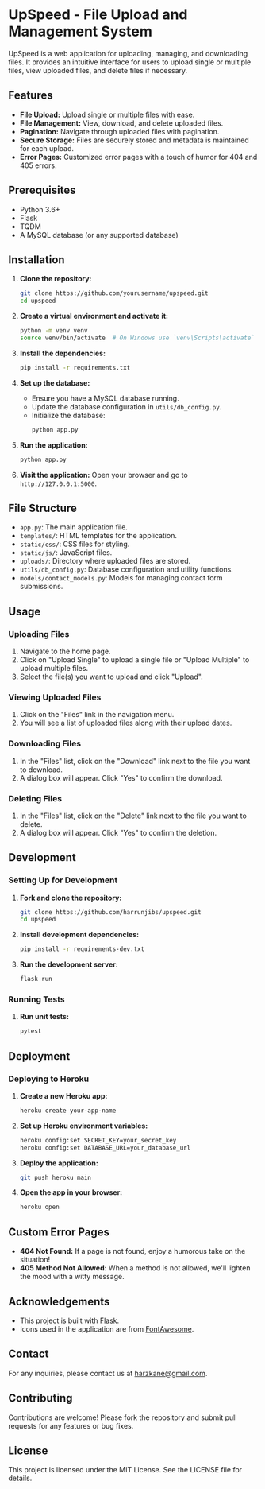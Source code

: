 # UpSpeed - File Upload and Management System

UpSpeed is a web application for uploading, managing, and downloading files. It provides an intuitive interface for users to upload single or multiple files, view uploaded files, and delete files if necessary.

## Features

- **File Upload:** Upload single or multiple files with ease.
- **File Management:** View, download, and delete uploaded files.
- **Pagination:** Navigate through uploaded files with pagination.
- **Secure Storage:** Files are securely stored and metadata is maintained for each upload.
- **Error Pages:** Customized error pages with a touch of humor for 404 and 405 errors.

## Prerequisites

- Python 3.6+
- Flask
- TQDM
- A MySQL database (or any supported database)

## Installation

1. **Clone the repository:**
    ```sh
    git clone https://github.com/yourusername/upspeed.git
    cd upspeed
    ```

2. **Create a virtual environment and activate it:**
    ```sh
    python -m venv venv
    source venv/bin/activate  # On Windows use `venv\Scripts\activate`
    ```

3. **Install the dependencies:**
    ```sh
    pip install -r requirements.txt
    ```

4. **Set up the database:**
    - Ensure you have a MySQL database running.
    - Update the database configuration in `utils/db_config.py`.
    - Initialize the database:
        ```sh
        python app.py
        ```

5. **Run the application:**
    ```sh
    python app.py
    ```

6. **Visit the application:**
    Open your browser and go to `http://127.0.0.1:5000`.

## File Structure

- `app.py`: The main application file.
- `templates/`: HTML templates for the application.
- `static/css/`: CSS files for styling.
- `static/js/`: JavaScript files.
- `uploads/`: Directory where uploaded files are stored.
- `utils/db_config.py`: Database configuration and utility functions.
- `models/contact_models.py`: Models for managing contact form submissions.

## Usage

### Uploading Files
1. Navigate to the home page.
2. Click on "Upload Single" to upload a single file or "Upload Multiple" to upload multiple files.
3. Select the file(s) you want to upload and click "Upload".

### Viewing Uploaded Files
1. Click on the "Files" link in the navigation menu.
2. You will see a list of uploaded files along with their upload dates.

### Downloading Files
1. In the "Files" list, click on the "Download" link next to the file you want to download.
2. A dialog box will appear. Click "Yes" to confirm the download.

### Deleting Files
1. In the "Files" list, click on the "Delete" link next to the file you want to delete.
2. A dialog box will appear. Click "Yes" to confirm the deletion.

## Development

### Setting Up for Development
1. **Fork and clone the repository:**
    ```sh
    git clone https://github.com/harrunjibs/upspeed.git
    cd upspeed
    ```

2. **Install development dependencies:**
    ```sh
    pip install -r requirements-dev.txt
    ```

3. **Run the development server:**
    ```sh
    flask run
    ```

### Running Tests
1. **Run unit tests:**
    ```sh
    pytest
    ```

## Deployment

### Deploying to Heroku
1. **Create a new Heroku app:**
    ```sh
    heroku create your-app-name
    ```

2. **Set up Heroku environment variables:**
    ```sh
    heroku config:set SECRET_KEY=your_secret_key
    heroku config:set DATABASE_URL=your_database_url
    ```

3. **Deploy the application:**
    ```sh
    git push heroku main
    ```

4. **Open the app in your browser:**
    ```sh
    heroku open
    ```

## Custom Error Pages

- **404 Not Found:** If a page is not found, enjoy a humorous take on the situation!
- **405 Method Not Allowed:** When a method is not allowed, we'll lighten the mood with a witty message.

## Acknowledgements
- This project is built with [Flask](https://flask.palletsprojects.com/).
- Icons used in the application are from [FontAwesome](https://fontawesome.com/).

## Contact
For any inquiries, please contact us at [harzkane@gmail.com](mailto:harzkane@gmail.com).

## Contributing

Contributions are welcome! Please fork the repository and submit pull requests for any features or bug fixes.

## License

This project is licensed under the MIT License. See the LICENSE file for details.
